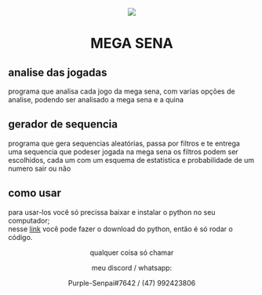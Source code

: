 <p align='center'><img src="https://user-images.githubusercontent.com/59841892/172246325-20079a3f-f798-43d9-b157-22e939ebf931.png" style="max-width: 100%;"></p>
<h1 align="center"> MEGA SENA </h1>
<h2> analise das jogadas </h2>
<p>programa que analisa cada jogo da mega sena, com varias opções de analise, podendo ser analisado a mega sena e a quina</p>

<h2> gerador de sequencia </h2>
<p>programa que gera sequencias aleatórias, passa por filtros e te entrega uma sequencia que podeser jogada na mega sena
os filtros podem ser escolhidos, cada um com um esquema de estatistica e probabilidade de um numero sair ou não</p>

<h2> como usar </h2>
<p>para usar-los você só precissa baixar e instalar o python no seu computador;<br>
nesse <a href="https://www.python.org">link</a> você pode fazer o download do python, então é só rodar o código.</p>

<p align='center'>qualquer coisa só chamar</p>
<p align='center'>meu discord / whatsapp:</p>
<p align='center'>Purple-Senpai#7642 / (47) 992423806</p>
